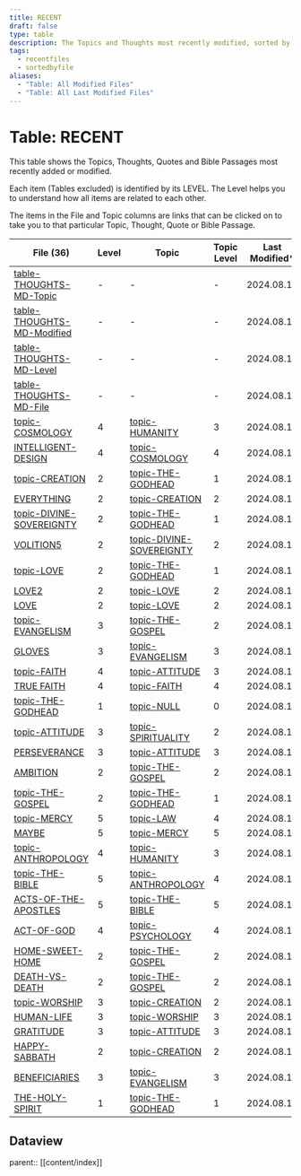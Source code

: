 ```yaml
---
title: RECENT
draft: false
type: table
description: The Topics and Thoughts most recently modified, sorted by File.
tags:
  - recentfiles
  - sortedbyfile
aliases:
  - "Table: All Modified Files"
  - "Table: All Last Modified Files"
---
```

# Table: RECENT
This table shows the Topics, Thoughts, Quotes and Bible Passages most recently added or modified.

Each item (Tables excluded) is identified by its LEVEL. The Level helps you to understand how all items are related to each other.

The items in the File and Topic columns are links that can be clicked on to take you to that particular Topic, Thought, Quote or Bible Passage.

|File (36)|Level|Topic|Topic Level|Last Modified*|Type|
|---|---|---|---|---|---|
|[table-THOUGHTS-MD-Topic](/Tables/table-THOUGHTS-MD-Topic.md)|-|-|-|2024.08.17|table|
|[table-THOUGHTS-MD-Modified](/Tables/table-THOUGHTS-MD-Modified.md)|-|-|-|2024.08.17|table|
|[table-THOUGHTS-MD-Level](/Tables/table-THOUGHTS-MD-Level.md)|-|-|-|2024.08.17|table|
|[table-THOUGHTS-MD-File](/Tables/table-THOUGHTS-MD-File.md)|-|-|-|2024.08.17|table|
|[topic-COSMOLOGY](/TOPICS/topic-COSMOLOGY.md)|4|[topic-HUMANITY](/TOPICS/topic-HUMANITY.md)|3|2024.08.16|TOPIC|
|[INTELLIGENT-DESIGN](/THOUGHTS/i/INTELLIGENT-DESIGN.md)|4|[topic-COSMOLOGY](/TOPICS/topic-COSMOLOGY.md)|4|2024.08.16|THOUGHT|
|[topic-CREATION](/TOPICS/topic-CREATION.md)|2|[topic-THE-GODHEAD](/TOPICS/topic-THE-GODHEAD.md)|1|2024.08.16|TOPIC|
|[EVERYTHING](/THOUGHTS/e/EVERYTHING.md)|2|[topic-CREATION](/TOPICS/topic-CREATION.md)|2|2024.08.16|THOUGHT|
|[topic-DIVINE-SOVEREIGNTY](/TOPICS/topic-DIVINE-SOVEREIGNTY.md)|2|[topic-THE-GODHEAD](/TOPICS/topic-THE-GODHEAD.md)|1|2024.08.16|TOPIC|
|[VOLITION5](/THOUGHTS/v/VOLITION5.md)|2|[topic-DIVINE-SOVEREIGNTY](/TOPICS/topic-DIVINE-SOVEREIGNTY.md)|2|2024.08.16|THOUGHT|
|[topic-LOVE](/TOPICS/topic-LOVE.md)|2|[topic-THE-GODHEAD](/TOPICS/topic-THE-GODHEAD.md)|1|2024.08.16|TOPIC|
|[LOVE2](/THOUGHTS/l/LOVE2.md)|2|[topic-LOVE](/TOPICS/topic-LOVE.md)|2|2024.08.16|THOUGHT|
|[LOVE](/THOUGHTS/l/LOVE.md)|2|[topic-LOVE](/TOPICS/topic-LOVE.md)|2|2024.08.16|THOUGHT|
|[topic-EVANGELISM](/TOPICS/topic-EVANGELISM.md)|3|[topic-THE-GOSPEL](/TOPICS/topic-THE-GOSPEL.md)|2|2024.08.16|TOPIC|
|[GLOVES](/THOUGHTS/g/GLOVES.md)|3|[topic-EVANGELISM](/TOPICS/topic-EVANGELISM.md)|3|2024.08.16|THOUGHT|
|[topic-FAITH](/TOPICS/topic-FAITH.md)|4|[topic-ATTITUDE](/TOPICS/topic-ATTITUDE.md)|3|2024.08.14|TOPIC|
|[TRUE FAITH](/THOUGHTS/t/TRUE%20FAITH.md)|4|[topic-FAITH](/TOPICS/topic-FAITH.md)|4|2024.08.14|THOUGHT|
|[topic-THE-GODHEAD](/TOPICS/topic-THE-GODHEAD.md)|1|[topic-NULL](/TOPICS/topic-NULL.md)|0|2024.08.14|TOPIC|
|[topic-ATTITUDE](/TOPICS/topic-ATTITUDE.md)|3|[topic-SPIRITUALITY](/TOPICS/topic-SPIRITUALITY.md)|2|2024.08.14|TOPIC|
|[PERSEVERANCE](/THOUGHTS/p/PERSEVERANCE.md)|3|[topic-ATTITUDE](/TOPICS/topic-ATTITUDE.md)|3|2024.08.14|THOUGHT|
|[AMBITION](/THOUGHTS/a/AMBITION.md)|2|[topic-THE-GOSPEL](/TOPICS/topic-THE-GOSPEL.md)|2|2024.08.14|THOUGHT|
|[topic-THE-GOSPEL](/TOPICS/topic-THE-GOSPEL.md)|2|[topic-THE-GODHEAD](/TOPICS/topic-THE-GODHEAD.md)|1|2024.08.14|TOPIC|
|[topic-MERCY](/TOPICS/topic-MERCY.md)|5|[topic-LAW](/TOPICS/topic-LAW.md)|4|2024.08.13|TOPIC|
|[MAYBE](/THOUGHTS/m/MAYBE.md)|5|[topic-MERCY](/TOPICS/topic-MERCY.md)|5|2024.08.13|THOUGHT|
|[topic-ANTHROPOLOGY](/TOPICS/topic-ANTHROPOLOGY.md)|4|[topic-HUMANITY](/TOPICS/topic-HUMANITY.md)|3|2024.08.13|TOPIC|
|[topic-THE-BIBLE](/TOPICS/topic-THE-BIBLE.md)|5|[topic-ANTHROPOLOGY](/TOPICS/topic-ANTHROPOLOGY.md)|4|2024.08.13|TOPIC|
|[ACTS-OF-THE-APOSTLES](/THOUGHTS/a/ACTS-OF-THE-APOSTLES.md)|5|[topic-THE-BIBLE](/TOPICS/topic-THE-BIBLE.md)|5|2024.08.13|THOUGHT|
|[ACT-OF-GOD](/THOUGHTS/a/ACT-OF-GOD.md)|4|[topic-PSYCHOLOGY](/TOPICS/topic-PSYCHOLOGY.md)|4|2024.08.13|THOUGHT|
|[HOME-SWEET-HOME](/THOUGHTS/h/HOME-SWEET-HOME.md)|2|[topic-THE-GOSPEL](/TOPICS/topic-THE-GOSPEL.md)|2|2024.08.12|THOUGHT|
|[DEATH-VS-DEATH](/THOUGHTS/d/DEATH-VS-DEATH.md)|2|[topic-THE-GOSPEL](/TOPICS/topic-THE-GOSPEL.md)|2|2024.08.12|THOUGHT|
|[topic-WORSHIP](/TOPICS/topic-WORSHIP.md)|3|[topic-CREATION](/TOPICS/topic-CREATION.md)|2|2024.08.12|TOPIC|
|[HUMAN-LIFE](/THOUGHTS/h/HUMAN-LIFE.md)|3|[topic-WORSHIP](/TOPICS/topic-WORSHIP.md)|3|2024.08.12|THOUGHT|
|[GRATITUDE](/THOUGHTS/g/GRATITUDE.md)|3|[topic-ATTITUDE](/TOPICS/topic-ATTITUDE.md)|3|2024.08.12|THOUGHT|
|[HAPPY-SABBATH](/THOUGHTS/h/HAPPY-SABBATH.md)|2|[topic-CREATION](/TOPICS/topic-CREATION.md)|2|2024.08.12|THOUGHT|
|[BENEFICIARIES](/THOUGHTS/b/BENEFICIARIES.md)|3|[topic-EVANGELISM](/TOPICS/topic-EVANGELISM.md)|3|2024.08.12|THOUGHT|
|[THE-HOLY-SPIRIT](/THOUGHTS/t/THE-HOLY-SPIRIT.md)|1|[topic-THE-GODHEAD](/TOPICS/topic-THE-GODHEAD.md)|1|2024.08.12|THOUGHT|

## Dataview
parent:: [[content/index]]